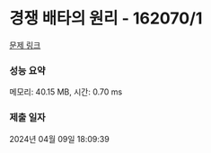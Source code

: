 # 경쟁 배타의 원리 - 162070/1 

[문제 링크](https://level.goorm.io/exam/162070/%EA%B2%BD%EC%9F%81-%EB%B0%B0%ED%83%80%EC%9D%98-%EC%9B%90%EB%A6%AC/quiz/1) 

### 성능 요약

메모리: 40.15 MB, 시간: 0.70 ms

### 제출 일자

2024년 04월 09일 18:09:39

